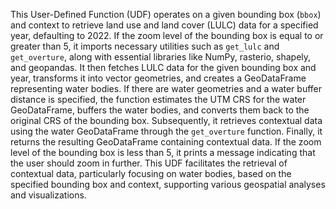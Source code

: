 This User-Defined Function (UDF) operates on a given bounding box (`bbox`) and context to retrieve land use and land cover (LULC) data for a specified year, defaulting to 2022. If the zoom level of the bounding box is equal to or greater than 5, it imports necessary utilities such as `get_lulc` and `get_overture`, along with essential libraries like NumPy, rasterio, shapely, and geopandas. 
It then fetches LULC data for the given bounding box and year, transforms it into vector geometries, and creates a GeoDataFrame representing water bodies. If there are water geometries and a water buffer distance is specified, the function estimates the UTM CRS for the water GeoDataFrame, buffers the water bodies, and converts them back to the original CRS of the bounding box. 
Subsequently, it retrieves contextual data using the water GeoDataFrame through the `get_overture` function. Finally, it returns the resulting GeoDataFrame containing contextual data. If the zoom level of the bounding box is less than 5, it prints a message indicating that the user should zoom in further. This UDF facilitates the retrieval of contextual data, particularly focusing on water bodies, based on the specified bounding box and context, supporting various geospatial analyses and visualizations.

